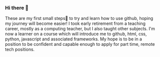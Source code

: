 ### Hi there 👋

These are my first small steps🐾 to try and learn how to use github, hoping my journey will become easier!
I took early retirement from a teaching career, mostly as a computing teacher, but I also taught other subjects. 
I'm now a learner on a course which will introduce me to github, html, css, python, javascript and associated frameworks.
My hope is to be in a position to be confident and capable enough to apply for part time, remote tech positions. 

<!--
**joafful/joafful** is a ✨ _special_ ✨ repository because its `README.md` (this file) appears on your GitHub profile.

Here are some ideas to get you started:

- 🔭 I’m currently working on ...
- 🌱 I’m currently learning ...
- 👯 I’m looking to collaborate on ...
- 🤔 I’m looking for help with ...
- 💬 Ask me about ...
- 📫 How to reach me: ...
- 😄 Pronouns: ...
- ⚡ Fun fact: ...
-->
